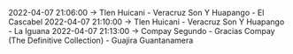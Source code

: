 2022-04-07 21:06:00 -> Tlen Huicani - Veracruz Son Y Huapango - El Cascabel
2022-04-07 21:10:00 -> Tlen Huicani - Veracruz Son Y Huapango - La Iguana
2022-04-07 21:13:00 -> Compay Segundo - Gracias Compay (The Definitive Collection) - Guajira Guantanamera
